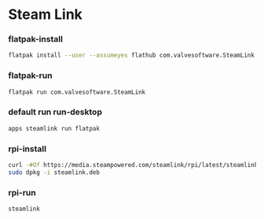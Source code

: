 # Steam Link


### flatpak-install
```sh
flatpak install --user --assumeyes flathub com.valvesoftware.SteamLink
```

### flatpak-run
```sh
flatpak run com.valvesoftware.SteamLink
```

### default run run-desktop
```sh
apps steamlink run flatpak
```

### rpi-install
```sh
curl -#Of https://media.steampowered.com/steamlink/rpi/latest/steamlink.deb
sudo dpkg -i steamlink.deb
```

### rpi-run
```sh
steamlink
```
